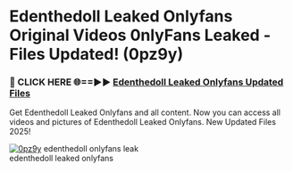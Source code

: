 # Edenthedoll Leaked Onlyfans Original Videos 0nlyFans Leaked - Files Updated! (0pz9y)

<h3>🔴 CLICK HERE 🌐==►► <a href="https://tinyurl.com/2jnfzry5" rel="nofollow">Edenthedoll Leaked Onlyfans Updated Files</a></h3>

Get Edenthedoll Leaked Onlyfans and all content. Now you can access all videos and pictures of Edenthedoll Leaked Onlyfans. New Updated Files 2025!

[![0pz9y](https://i.imgur.com/GyGTBgg.gif)](https://tinyurl.com/2jnfzry5)
edenthedoll onlyfans leak<br>
edenthedoll leaked onlyfans